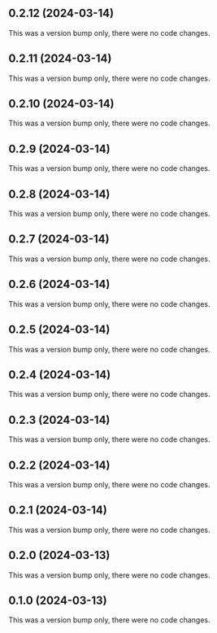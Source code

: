 ## 0.2.12 (2024-03-14)

This was a version bump only, there were no code changes.

## 0.2.11 (2024-03-14)

This was a version bump only, there were no code changes.

## 0.2.10 (2024-03-14)

This was a version bump only, there were no code changes.

## 0.2.9 (2024-03-14)

This was a version bump only, there were no code changes.

## 0.2.8 (2024-03-14)

This was a version bump only, there were no code changes.

## 0.2.7 (2024-03-14)

This was a version bump only, there were no code changes.

## 0.2.6 (2024-03-14)

This was a version bump only, there were no code changes.

## 0.2.5 (2024-03-14)

This was a version bump only, there were no code changes.

## 0.2.4 (2024-03-14)

This was a version bump only, there were no code changes.

## 0.2.3 (2024-03-14)

This was a version bump only, there were no code changes.

## 0.2.2 (2024-03-14)

This was a version bump only, there were no code changes.

## 0.2.1 (2024-03-14)

This was a version bump only, there were no code changes.

## 0.2.0 (2024-03-13)

This was a version bump only, there were no code changes.

## 0.1.0 (2024-03-13)

This was a version bump only, there were no code changes.